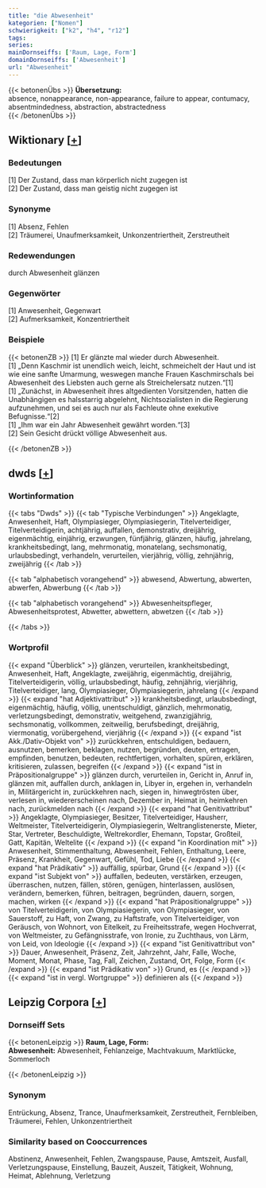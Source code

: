 ```yaml
---
title: "die Abwesenheit"
kategorien: ["Nomen"]
schwierigkeit: ["k2", "h4", "r12"]
tags:
series:
mainDornseiffs: ['Raum, Lage, Form']
domainDornseiffs: ['Abwesenheit']
url: "Abwesenheit"
---
```


{{< betonenÜbs >}}
**Übersetzung:**  
absence, nonappearance, non-appearance, failure to appear, contumacy, absentmindedness, abstraction, abstractedness  
{{< /betonenÜbs >}}

## Wiktionary [[+](https://de.wiktionary.org/wiki/Abwesenheit)]

### Bedeutungen
[1] Der Zustand, dass man körperlich nicht zugegen ist  
[2] Der Zustand, dass man geistig nicht zugegen ist  

### Synonyme
[1] Absenz, Fehlen  
[2] Träumerei, Unaufmerksamkeit, Unkonzentriertheit, Zerstreutheit  

### Redewendungen
durch Abwesenheit glänzen  

### Gegenwörter
[1] Anwesenheit, Gegenwart  
[2] Aufmerksamkeit, Konzentriertheit  

### Beispiele
{{< betonenZB >}}
[1] Er glänzte mal wieder durch Abwesenheit.  
[1] „Denn Kaschmir ist unendlich weich, leicht, schmeichelt der Haut und ist wie eine sanfte Umarmung, weswegen manche Frauen Kaschmirschals bei Abwesenheit des Liebsten auch gerne als Streichelersatz nutzen.“[1]  
[1] „Zunächst, in Abwesenheit ihres altgedienten Vorsitzenden, hatten die Unabhängigen es halsstarrig abgelehnt, Nichtsozialisten in die Regierung aufzunehmen, und sei es auch nur als Fachleute ohne exekutive Befugnisse.“[2]  
[1] „Ihm war ein Jahr Abwesenheit gewährt worden.“[3]  
[2] Sein Gesicht drückt völlige Abwesenheit aus.  

{{< /betonenZB >}}


## dwds [[+](https://www.dwds.de/wb/Abwesenheit)]

### Wortinformation
{{< tabs "Dwds" >}}
{{< tab "Typische Verbindungen" >}}
Angeklagte, Anwesenheit, Haft, Olympiasieger, Olympiasiegerin, Titelverteidiger, Titelverteidigerin, achtjährig, auffallen, demonstrativ, dreijährig, eigenmächtig, einjährig, erzwungen, fünfjährig, glänzen, häufig, jahrelang, krankheitsbedingt, lang, mehrmonatig, monatelang, sechsmonatig, urlaubsbedingt, verhandeln, verurteilen, vierjährig, völlig, zehnjährig, zweijährig
{{< /tab >}}

{{< tab "alphabetisch vorangehend" >}}
abwesend, Abwertung, abwerten, abwerfen, Abwerbung
{{< /tab >}}

{{< tab "alphabetisch vorangehend" >}}
Abwesenheitspfleger, Abwesenheitsprotest, Abwetter, abwettern, abwetzen
{{< /tab >}}

{{< /tabs >}}

### Wortprofil
{{< expand "Überblick" >}} glänzen, verurteilen, krankheitsbedingt, Anwesenheit, Haft, Angeklagte, zweijährig, eigenmächtig, dreijährig, Titelverteidigerin, völlig, urlaubsbedingt, häufig, zehnjährig, vierjährig, Titelverteidiger, lang, Olympiasieger, Olympiasiegerin, jahrelang {{< /expand >}}
{{< expand "hat Adjektivattribut" >}} krankheitsbedingt, urlaubsbedingt, eigenmächtig, häufig, völlig, unentschuldigt, gänzlich, mehrmonatig, verletzungsbedingt, demonstrativ, weitgehend, zwanzigjährig, sechsmonatig, vollkommen, zeitweilig, berufsbedingt, dreijährig, viermonatig, vorübergehend, vierjährig {{< /expand >}}
{{< expand "ist Akk./Dativ-Objekt von" >}} zurückkehren, entschuldigen, bedauern, ausnutzen, bemerken, beklagen, nutzen, begründen, deuten, ertragen, empfinden, benutzen, bedeuten, rechtfertigen, vorhalten, spüren, erklären, kritisieren, zulassen, begreifen {{< /expand >}}
{{< expand "ist in Präpositionalgruppe" >}} glänzen durch, verurteilen in, Gericht in, Anruf in, glänzen mit, auffallen durch, anklagen in, Libyer in, ergehen in, verhandeln in, Militärgericht in, zurückkehren nach, siegen in, hinwegtrösten über, verlesen in, wiedererscheinen nach, Dezember in, Heimat in, heimkehren nach, zurückmelden nach {{< /expand >}}
{{< expand "hat Genitivattribut" >}} Angeklagte, Olympiasieger, Besitzer, Titelverteidiger, Hausherr, Weltmeister, Titelverteidigerin, Olympiasiegerin, Weltranglistenerste, Mieter, Star, Vertreter, Beschuldigte, Weltrekordler, Ehemann, Topstar, Großteil, Gatt, Kapitän, Weltelite {{< /expand >}}
{{< expand "in Koordination mit" >}} Anwesenheit, Stimmenthaltung, Abwesenheit, Fehlen, Enthaltung, Leere, Präsenz, Krankheit, Gegenwart, Gefühl, Tod, Liebe {{< /expand >}}
{{< expand "hat Prädikativ" >}} auffällig, spürbar, Grund {{< /expand >}}
{{< expand "ist Subjekt von" >}} auffallen, bedeuten, verstärken, erzeugen, überraschen, nutzen, fällen, stören, genügen, hinterlassen, auslösen, verändern, bemerken, führen, beitragen, begründen, dauern, sorgen, machen, wirken {{< /expand >}}
{{< expand "hat Präpositionalgruppe" >}} von Titelverteidigerin, von Olympiasiegerin, von Olympiasieger, von Sauerstoff, zu Haft, von Zwang, zu Haftstrafe, von Titelverteidiger, von Geräusch, von Wohnort, von Eitelkeit, zu Freiheitsstrafe, wegen Hochverrat, von Weltmeister, zu Gefängnisstrafe, von Ironie, zu Zuchthaus, von Lärm, von Leid, von Ideologie {{< /expand >}}
{{< expand "ist Genitivattribut von" >}} Dauer, Anwesenheit, Präsenz, Zeit, Jahrzehnt, Jahr, Falle, Woche, Moment, Monat, Phase, Tag, Fall, Zeichen, Zustand, Ort, Folge, Form {{< /expand >}}
{{< expand "ist Prädikativ von" >}} Grund, es {{< /expand >}}
{{< expand "ist in vergl. Wortgruppe" >}} definieren als {{< /expand >}}

## Leipzig Corpora [[+](https://corpora.uni-leipzig.de/en/res?word=Abwesenheit&corpusId=deu_newscrawl-public_2018)]

### Dornseiff Sets
{{< betonenLeipzig >}}
**Raum, Lage, Form:**  
**Abwesenheit:** Abwesenheit, Fehlanzeige, Machtvakuum, Marktlücke, Sommerloch  

{{< /betonenLeipzig >}}

### Synonym
Entrückung, Absenz, Trance, Unaufmerksamkeit, Zerstreutheit, Fernbleiben, Träumerei, Fehlen, Unkonzentriertheit


### Similarity based on Cooccurrences
Abstinenz, Anwesenheit, Fehlen, Zwangspause, Pause, Amtszeit, Ausfall, Verletzungspause, Einstellung, Bauzeit, Auszeit, Tätigkeit, Wohnung, Heimat, Ablehnung, Verletzung

